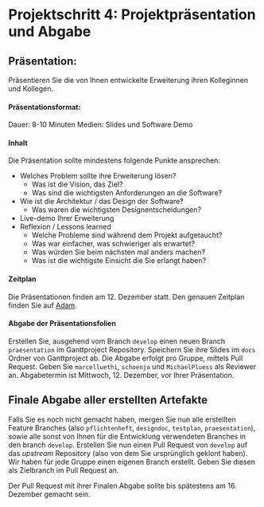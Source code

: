 # Projektschritt 4: Projektpräsentation und Abgabe

## Präsentation:
Präsentieren Sie die von Ihnen entwickelte Erweiterung ihren Kolleginnen und Kollegen. 


#### Präsentationsformat:

Dauer: 8-10 Minuten
Medien: Slides und Software Demo

#### Inhalt

Die Präsentation sollte mindestens folgende Punkte ansprechen:

* Welches Problem sollte ihre Erweiterung lösen?
    * Was ist die Vision, das Ziel?
    * Was sind die wichtigsten Anforderungen an die Software?
* Wie ist die Architektur / das Design der Software?
   * Was waren die wichtigsten Designentscheidungen?
* Live-demo Ihrer Erweiterung
* Reflexion / Lessons learned
    * Welche Probleme sind während dem Projekt aufgetaucht?
    * Was war einfacher, was schwieriger als erwartet?
    * Was würden Sie beim nächsten mal anders machen?
    * Was ist die wichtigste Einsicht die Sie erlangt haben?

#### Zeitplan
Die Präsentationen finden am 12. Dezember statt. Den genauen Zeitplan finden Sie auf [Adam](https://adam.unibas.ch/goto_adam_file_752285_download.html).


#### Abgabe der Präsentationsfolien

Erstellen Sie, ausgehend vom Branch ```develop``` einen neuen Branch ```praesentation``` im Ganttproject Repository. Speichern Sie ihre Slides im ```docs``` Ordner von Ganttproject ab. 
Die Abgabe erfolgt pro Gruppe, mittels Pull Request. Geben Sie ```marcelluethi```, ```schoenja``` und ```MichaelPluess``` als Reviewer an. Abgabetermin ist Mittwoch, 12. Dezember, vor Ihrer Präsentation. 


## Finale Abgabe aller erstellten Artefakte

Falls Sie es noch nicht gemacht haben, mergen Sie nun alle erstellten Feature Branches (also ```pflichtenheft```, ```designdoc```, ```testplan```, ```praesentation```), sowie alle sonst von Ihnen für die Entwicklung verwendeten Branches in den branch ```develop```. 
Erstellen Sie nun einen Pull Request von ```develop``` auf das *upstream* Repository (also von dem Sie ursprünglich geklont haben). Wir haben für jede Gruppe einen eigenen Branch erstellt. Geben Sie diesen als Zielbranch im Pull Request an. 

Der Pull Request mit ihrer Finalen Abgabe sollte bis spätestens am 16. Dezember gemacht sein.


